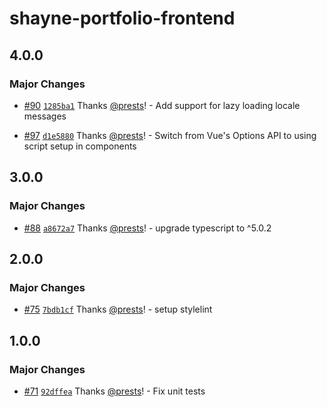 # shayne-portfolio-frontend

## 4.0.0

### Major Changes

- [#90](https://github.com/prests/portfolio/pull/90) [`1285ba1`](https://github.com/prests/portfolio/commit/1285ba1117766388c3961238e1412aa0f91f221c) Thanks [@prests](https://github.com/prests)! - Add support for lazy loading locale messages

- [#97](https://github.com/prests/portfolio/pull/97) [`d1e5880`](https://github.com/prests/portfolio/commit/d1e5880fe6a41b45d94f9398ff6f3ab39ab1f989) Thanks [@prests](https://github.com/prests)! - Switch from Vue's Options API to using script setup in components

## 3.0.0

### Major Changes

- [#88](https://github.com/prests/portfolio/pull/88) [`a8672a7`](https://github.com/prests/portfolio/commit/a8672a7a79b5ea27ae5ee324133f138c0da648fe) Thanks [@prests](https://github.com/prests)! - upgrade typescript to ^5.0.2

## 2.0.0

### Major Changes

- [#75](https://github.com/prests/portfolio/pull/75) [`7bdb1cf`](https://github.com/prests/portfolio/commit/7bdb1cfb9ddee21d228ce713aebe0d67b90e85b5) Thanks [@prests](https://github.com/prests)! - setup stylelint

## 1.0.0

### Major Changes

- [#71](https://github.com/prests/portfolio/pull/71) [`92dffea`](https://github.com/prests/portfolio/commit/92dffea786077a0b8bd94fb4b25d98baec56ca93) Thanks [@prests](https://github.com/prests)! - Fix unit tests
